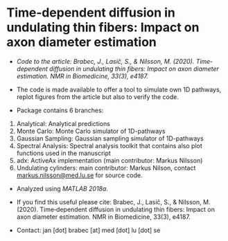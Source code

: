 # Time‐dependent diffusion in undulating thin fibers: Impact on axon diameter estimation

* *Code to the article: Brabec, J., Lasič, S., & Nilsson, M. (2020). Time‐dependent diffusion in undulating thin fibers: Impact on axon diameter estimation. NMR in Biomedicine, 33(3), e4187.*

* The code is made available to offer a tool to simulate own 1D pathways, replot figures from the article but also to verify the code.

* Package contains 6 branches:
1. Analytical: Analytical predictions
2. Monte Carlo: Monte Carlo simulator of 1D-pathways
3. Gaussian Sampling: Gaussian sampling simulator of 1D-pathways
4. Spectral Analysis: Spectral analysis toolkit that contains also plot functions used in the manuscript
5. adx: ActiveAx implementation (main contributor: Markus Nilsson)
6. Undulating cylinders: main contributor: Markus Nilson, contact markus.nilsson@med.lu.se for source code.

* Analyzed using *MATLAB 2018a*.

* If you find this useful please cite: Brabec, J., Lasič, S., & Nilsson, M. (2020). Time‐dependent diffusion in undulating thin fibers: Impact on axon diameter estimation. NMR in Biomedicine, 33(3), e4187.

* Contact: jan [dot] brabec [at] med [dot] lu [dot] se
